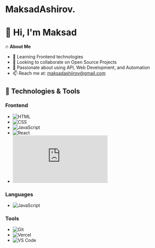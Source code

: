 # MaksadAshirov.
# 👋 Hi, I'm Maksad

🔥 **About Me**  
- 🌱 Learning Frontend technologies  
- 🤝 Looking to collaborate on Open Source Projects  
- 🚀 Passionate about using API, Web Development, and Automation  
- 📫 Reach me at: maksadashiirov@gmail.com

## 🚀 Technologies & Tools  

### Frontend  
- ![HTML](https://img.shields.io/badge/-HTML-HTML?style=flat&logo=html5)  
- ![CSS](https://img.shields.io/badge/-CSS-CSS?style=flat&logo=css3)  
- ![JavaScript](https://img.shields.io/badge/-JavaScript-JS?style=flat&logo=javascript)  
- ![React](https://img.shields.io/badge/-React-React?style=flat&logo=react)  
- ![Next.js](https://img.shields.io/badge/-Next.js-Next.js?style=flat&logo=next.js) 

### Languages  
- ![JavaScript](https://img.shields.io/badge/-JavaScript-JS?style=flat&logo=javascript)  

### Tools  
- ![Git](https://img.shields.io/badge/-Git-Git?style=flat&logo=git)  
- ![Vercel](https://img.shields.io/badge/-Vercel-Vercel?style=flat&logo=vercel)  
- ![VS Code](https://img.shields.io/badge/-VS%20Code-VSCode?style=flat&logo=visualstudio)  

